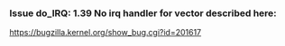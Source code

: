 ### Issue do_IRQ: 1.39 No irq handler for vector described here:
https://bugzilla.kernel.org/show_bug.cgi?id=201617

